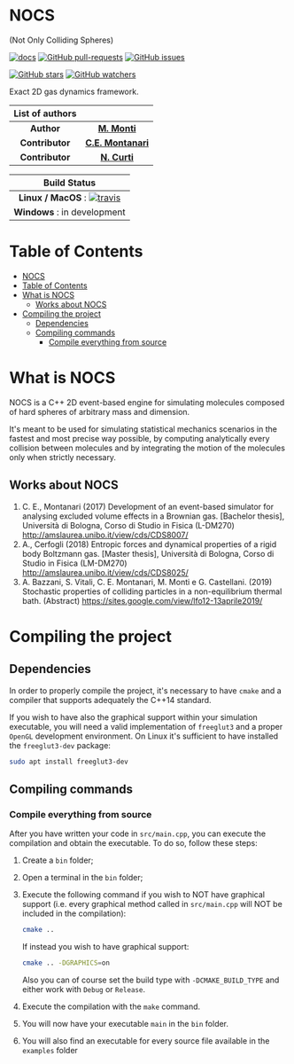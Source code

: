 # NOCS

(Not Only Colliding Spheres)

[![docs](https://img.shields.io/readthedocs/:packageName/:version.svg?style=plastic)](https://carlidel.github.io/nocs)
[![GitHub pull-requests](https://img.shields.io/github/issues-pr/matteomonti/nocs.svg?style=plastic)](https://github.com/matteomonti/nocs/pulls)
[![GitHub issues](https://img.shields.io/github/issues/matteomonti/nocs.svg?style=plastic)](https://github.com/matteomonti/nocs/issues)

[![GitHub stars](https://img.shields.io/github/stars/matteomonti/nocs.svg?label=Stars&style=social)](https://github.com/matteomonti/nocs/stargazers)
[![GitHub watchers](https://img.shields.io/github/watchers/matteomonti/nocs.svg?label=Watch&style=social)](https://github.com/matteomonti/nocs/watchers)

Exact 2D gas dynamics framework.

|List of authors||
|:-:|:-:|
| **Author** | [**M. Monti**](https://github.com/matteomonti) |
| **Contributor** | [**C.E. Montanari**](https://github.com/carlidel) |
| **Contributor** | [**N. Curti**](https://github.com/Nico-Curti) |

| **Build Status**              |
|:-----------------------------:|
| **Linux / MacOS** : [![travis](https://travis-ci.com/Nico-Curti/nocs.svg?branch=master)](https://travis-ci.com/Nico-Curti/nocs) |
|**Windows** : in development|

# Table of Contents

- [NOCS](#nocs)
- [Table of Contents](#table-of-contents)
- [What is NOCS](#what-is-nocs)
  - [Works about NOCS](#works-about-nocs)
- [Compiling the project](#compiling-the-project)
  - [Dependencies](#dependencies)
  - [Compiling commands](#compiling-commands)
    - [Compile everything from source](#compile-everything-from-source)

# What is NOCS

NOCS is a C++ 2D event-based engine for simulating molecules composed of hard spheres of arbitrary mass and dimension.

It's meant to be used for simulating statistical mechanics scenarios in the fastest and most precise way possible, by computing analytically every collision between molecules and by integrating the motion of the molecules only when strictly necessary.

## Works about NOCS

1. C. E., Montanari (2017) Development of an event-based simulator for analysing excluded volume effects in a Brownian gas. [Bachelor thesis], Università di Bologna, Corso di Studio in Fisica (L-DM270) <http://amslaurea.unibo.it/view/cds/CDS8007/>
2. A., Cerfogli (2018) Entropic forces and dynamical properties of a rigid body Boltzmann gas. [Master thesis], Università di Bologna, Corso di Studio in Fisica (LM-DM270) <http://amslaurea.unibo.it/view/cds/CDS8025/>
3. A. Bazzani, S. Vitali, C. E. Montanari, M. Monti e G. Castellani. (2019) Stochastic properties of colliding particles in a non-equilibrium thermal bath. (Abstract) <https://sites.google.com/view/lfo12-13aprile2019/>
  
# Compiling the project

## Dependencies

In order to properly compile the project, it's necessary to have `cmake` and a compiler that supports adequately the C++14 standard.

If you wish to have also the graphical support within your simulation executable, you will need a valid implementation of `freeglut3` and a proper `OpenGL` development environment. On Linux it's sufficient to have installed the `freeglut3-dev` package:

```bash
sudo apt install freeglut3-dev
```

## Compiling commands

### Compile everything from source

After you have written your code in `src/main.cpp`, you can execute the compilation and obtain the executable. To do so, follow these steps:

1. Create a `bin` folder;
2. Open a terminal in the `bin` folder;
3. Execute the following command if you wish to NOT have graphical support (i.e. every graphical method called in `src/main.cpp` will NOT be included in the compilation):

   ```bash
   cmake ..
   ```

   If instead you wish to have graphical support:

   ```bash
   cmake .. -DGRAPHICS=on
   ```

   Also you can of course set the build type with `-DCMAKE_BUILD_TYPE` and either work with `Debug` or `Release`.
4. Execute the compilation with the `make` command.
5. You will now have your executable `main` in the `bin` folder.
6. You will also find an executable for every source file available in the `examples` folder